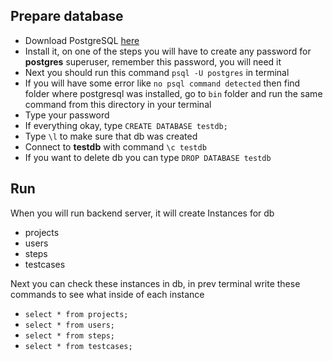 ## Prepare database
* Download PostgreSQL [here](https://www.enterprisedb.com/downloads/postgres-postgresql-downloads)
* Install it, on one of the steps you will have to create any password for **postgres** superuser, remember this password, you will need it
* Next you should run this command `psql -U postgres` in terminal
* If you will have some error like `no psql command detected` then find folder where postgresql was installed, go to `bin` folder and run the same command from this directory in your terminal
* Type your password
* If everything okay, type `CREATE DATABASE testdb;`
* Type `\l` to make sure that db was created
* Connect to **testdb** with command `\c testdb`
* If you want to delete db you can type `DROP DATABASE testdb`

## Run
When you will run backend server, it will create Instances for db
* projects
* users
* steps
* testcases

Next you can check these instances in db, in prev terminal write these commands to see what inside of each instance
* `select * from projects;`
* `select * from users;`
* `select * from steps;`
* `select * from testcases;`


